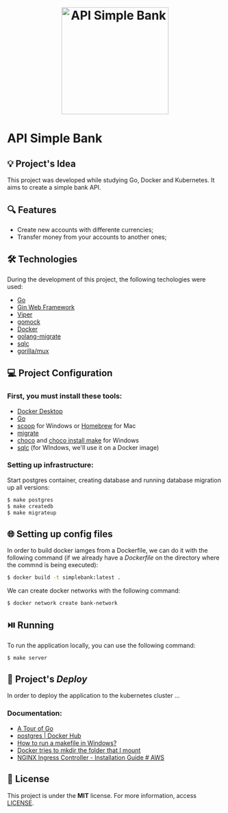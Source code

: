 <h1 align="center"><img alt="API Simple Bank" title="API Simple Bank" src="https://go.dev/images/go-logo-blue.svg" width="250" /></h1>

# API Simple Bank

## 💡 Project's Idea

This project was developed while studying Go, Docker and Kubernetes. It aims to create a simple bank API.

## 🔍 Features

* Create new accounts with differente currencies;
* Transfer money from your accounts to another ones;

## 🛠 Technologies

During the development of this project, the following techologies were used:

- [Go](https://go.dev/)
- [Gin Web Framework](https://github.com/gin-gonic/gin)
- [Viper](https://github.com/spf13/viper)
- [gomock](https://github.com/golang/mock)
- [Docker](https://www.docker.com/)
- [golang-migrate](https://github.com/golang-migrate/migrate/tree/master/cmd/migrate)
- [sqlc](https://sqlc.dev/)
- [gorilla/mux](https://github.com/gorilla/mux)

## 💻 Project Configuration

### First, you must install these tools:

- [Docker Desktop](https://www.docker.com/products/docker-desktop/)
- [Go](https://go.dev/dl/)
- [scoop](https://scoop.sh/) for Windows or [Homebrew](https://brew.sh/) for Mac
- [migrate](https://github.com/golang-migrate/migrate/tree/master/cmd/migrate)
- [choco](https://chocolatey.org/install) and [choco install make](https://stackoverflow.com/questions/2532234/how-to-run-a-makefile-in-windows) for Windows
- [sqlc](https://docs.sqlc.dev/en/stable/overview/install.html) (for WIndows, we'll use it on a Docker image)

### Setting up infrastructure:

Start postgres container, creating database and running database migration up all versions:

```bash
$ make postgres
$ make createdb
$ make migrateup
```

## 🌐 Setting up config files

In order to build docker iamges from a Dockerfile, we can do it with the following command (if we already have a *Dockerfile* on the directory where the commnd is being executed):

```bash
$ docker build -t simplebank:latest .
```

We can create docker networks with the following command:

```bash
$ docker network create bank-network
```

## ⏯️ Running

To run the application locally, you can use the following command:

```bash
$ make server
```

## 🔨 Project's *Deploy*

In order to deploy the application to the kubernetes cluster ...

### Documentation:
* [A Tour of Go](https://go.dev/tour/welcome/1)
* [postgres | Docker Hub](https://hub.docker.com/_/postgres)
* [How to run a makefile in Windows?](https://stackoverflow.com/questions/2532234/how-to-run-a-makefile-in-windows)
* [Docker tries to mkdir the folder that I mount](https://stackoverflow.com/questions/50817985/docker-tries-to-mkdir-the-folder-that-i-mount)
* [NGINX Ingress Controller - Installation Guide # AWS](https://kubernetes.github.io/ingress-nginx/deploy/#aws)

## 📄 License

This project is under the **MIT** license. For more information, access [LICENSE](./LICENSE).
